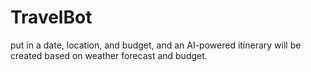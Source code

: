 # TravelBot

put in a date, location, and budget, and an AI-powered itinerary will be created based on weather forecast and budget.
